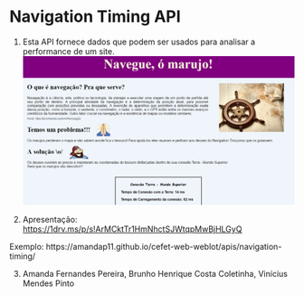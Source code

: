 # Navigation Timing API

1) Esta API fornece dados que podem ser usados para analisar a performance de um site.
   ![alt text](https://github.com/amandap11/cefet-web-weblot/blob/master/apis/navigation-timing/imagens/navioprint.PNG)

2) Apresentação: https://1drv.ms/p/s!ArMCktTr1HmNhctSJWtqpMwBjHLGyQ 
<p>Exemplo: https://amandap11.github.io/cefet-web-weblot/apis/navigation-timing/</p>

3) Amanda Fernandes Pereira, Brunho Henrique Costa Coletinha, Vinícius Mendes Pinto
